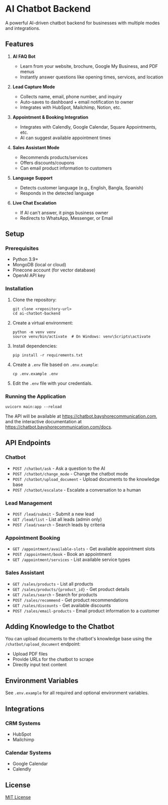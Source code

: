 # AI Chatbot Backend

A powerful AI-driven chatbot backend for businesses with multiple modes and integrations.

## Features

1. **AI FAQ Bot**
   - Learn from your website, brochure, Google My Business, and PDF menus
   - Instantly answer questions like opening times, services, and location

2. **Lead Capture Mode**
   - Collects name, email, phone number, and inquiry
   - Auto-saves to dashboard + email notification to owner
   - Integrates with HubSpot, Mailchimp, Notion, etc.

3. **Appointment & Booking Integration**
   - Integrates with Calendly, Google Calendar, Square Appointments, etc.
   - AI can suggest available appointment times

4. **Sales Assistant Mode**
   - Recommends products/services
   - Offers discounts/coupons
   - Can email product information to customers

5. **Language Support**
   - Detects customer language (e.g., English, Bangla, Spanish)
   - Responds in the detected language

6. **Live Chat Escalation**
   - If AI can't answer, it pings business owner
   - Redirects to WhatsApp, Messenger, or Email

## Setup

### Prerequisites

- Python 3.9+
- MongoDB (local or cloud)
- Pinecone account (for vector database)
- OpenAI API key

### Installation

1. Clone the repository:
   ```
   git clone <repository-url>
   cd ai-chatbot-backend
   ```

2. Create a virtual environment:
   ```
   python -m venv venv
   source venv/bin/activate  # On Windows: venv\Scripts\activate
   ```

3. Install dependencies:
   ```
   pip install -r requirements.txt
   ```

4. Create a `.env` file based on `.env.example`:
   ```
   cp .env.example .env
   ```

5. Edit the `.env` file with your credentials.

### Running the Application

```
uvicorn main:app --reload
```

The API will be available at https://chatbot.bayshorecommunication.com, and the interactive documentation at https://chatbot.bayshorecommunication.com/docs.

## API Endpoints

### Chatbot

- `POST /chatbot/ask` - Ask a question to the AI
- `POST /chatbot/change_mode` - Change the chatbot mode
- `POST /chatbot/upload_document` - Upload documents to the knowledge base
- `POST /chatbot/escalate` - Escalate a conversation to a human

### Lead Management

- `POST /lead/submit` - Submit a new lead
- `GET /lead/list` - List all leads (admin only)
- `POST /lead/search` - Search leads by criteria

### Appointment Booking

- `GET /appointment/available-slots` - Get available appointment slots
- `POST /appointment/book` - Book an appointment
- `GET /appointment/services` - List available service types

### Sales Assistant

- `GET /sales/products` - List all products
- `GET /sales/products/{product_id}` - Get product details
- `GET /sales/search` - Search for products
- `POST /sales/recommend` - Get product recommendations
- `GET /sales/discounts` - Get available discounts
- `POST /sales/email-products` - Email product information to a customer

## Adding Knowledge to the Chatbot

You can upload documents to the chatbot's knowledge base using the `/chatbot/upload_document` endpoint:

- Upload PDF files
- Provide URLs for the chatbot to scrape
- Directly input text content

## Environment Variables

See `.env.example` for all required and optional environment variables.

## Integrations

### CRM Systems
- HubSpot
- Mailchimp

### Calendar Systems
- Google Calendar
- Calendly

## License

[MIT License](LICENSE) 